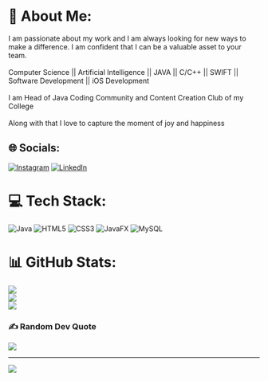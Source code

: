 # 💫 About Me:
I am passionate about my work and I am always looking for new ways to make a difference. I am confident that I can be a valuable asset to your team. <br><br>Computer Science || Artificial Intelligence || JAVA || C/C++ || SWIFT || Software Development || iOS Development<br><br>I am Head of Java Coding Community and Content Creation Club of my College<br><br> Along with that I love to capture the moment of joy and happiness


## 🌐 Socials:
[![Instagram](https://img.shields.io/badge/Instagram-%23E4405F.svg?logo=Instagram&logoColor=white)](https://instagram.com/aadii_vj) [![LinkedIn](https://img.shields.io/badge/LinkedIn-%230077B5.svg?logo=linkedin&logoColor=white)](https://linkedin.com/in/adityavijayv) 

# 💻 Tech Stack:
![Java](https://img.shields.io/badge/java-%23ED8B00.svg?style=for-the-badge&logo=openjdk&logoColor=white) ![HTML5](https://img.shields.io/badge/html5-%23E34F26.svg?style=for-the-badge&logo=html5&logoColor=white) ![CSS3](https://img.shields.io/badge/css3-%231572B6.svg?style=for-the-badge&logo=css3&logoColor=white) ![JavaFX](https://img.shields.io/badge/javafx-%23FF0000.svg?style=for-the-badge&logo=javafx&logoColor=white) ![MySQL](https://img.shields.io/badge/mysql-4479A1.svg?style=for-the-badge&logo=mysql&logoColor=white)
# 📊 GitHub Stats:
![](https://github-readme-stats.vercel.app/api?username=adityavijayv&theme=default&hide_border=false&include_all_commits=false&count_private=false)<br/>
![](https://github-readme-streak-stats.herokuapp.com/?user=adityavijayv&theme=default&hide_border=false)<br/>
![](https://github-readme-stats.vercel.app/api/top-langs/?username=adityavijayv&theme=default&hide_border=false&include_all_commits=false&count_private=false&layout=compact)

### ✍️ Random Dev Quote
![](https://quotes-github-readme.vercel.app/api?type=horizontal&theme=radical)

---
[![](https://visitcount.itsvg.in/api?id=adityavijayv&icon=0&color=1)](https://visitcount.itsvg.in)

<!-- Proudly created with GPRM ( https://gprm.itsvg.in ) -->